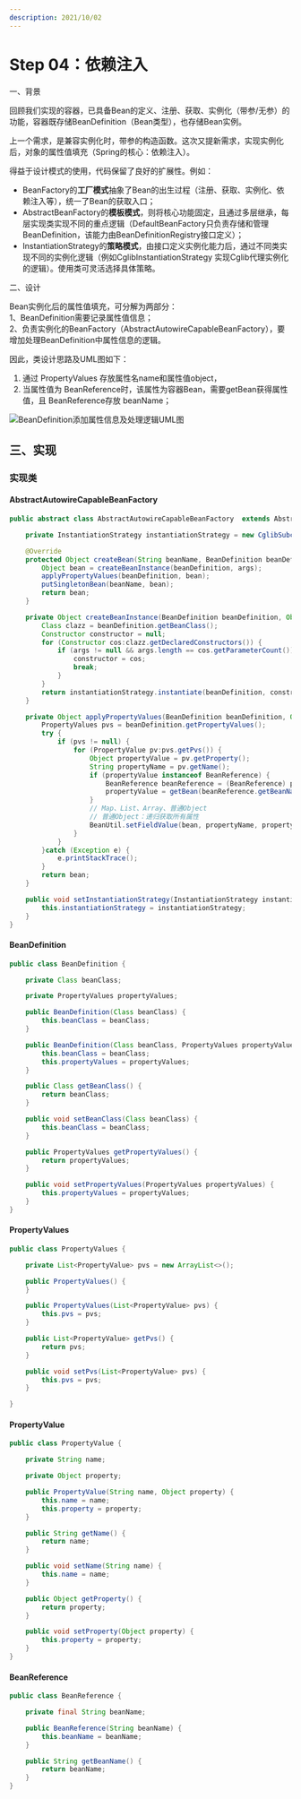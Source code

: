```yaml
---
description: 2021/10/02
---
```


# Step 04：依赖注入

一、背景

回顾我们实现的容器，已具备Bean的定义、注册、获取、实例化（带参/无参）的功能，容器既存储BeanDefinition（Bean类型），也存储Bean实例。

上一个需求，是兼容实例化时，带参的构造函数。这次又提新需求，实现实例化后，对象的属性值填充（Spring的核心：依赖注入）。

得益于设计模式的使用，代码保留了良好的扩展性。例如：

* BeanFactory的**工厂模式**抽象了Bean的出生过程（注册、获取、实例化、依赖注入等），统一了Bean的获取入口；
* AbstractBeanFactory的**模板模式**，则将核心功能固定，且通过多层继承，每层实现类实现不同的重点逻辑（DefaultBeanFactory只负责存储和管理BeanDefinition，该能力由BeanDefinitionRegistry接口定义）；
* InstantiationStrategy的**策略模式**，由接口定义实例化能力后，通过不同类实现不同的实例化逻辑（例如CglibInstantiationStrategy 实现Cglib代理实例化的逻辑）。使用类可灵活选择具体策略。

二、设计

Bean实例化后的属性值填充，可分解为两部分：  
1、BeanDefinition需要记录属性值信息；  
2、负责实例化的BeanFactory（AbstractAutowireCapableBeanFactory），要增加处理BeanDefinition中属性信息的逻辑。

因此，类设计思路及UML图如下：

1. 通过 PropertyValues 存放属性名name和属性值object，
2. 当属性值为 BeanReference时，该属性为容器Bean，需要getBean获得属性值，且 BeanReference存放 beanName；

![BeanDefinition&#x6DFB;&#x52A0;&#x5C5E;&#x6027;&#x4FE1;&#x606F;&#x53CA;&#x5904;&#x7406;&#x903B;&#x8F91;UML&#x56FE;](../.gitbook/assets/1633161118-1-%20%281%29.png)

## 三、实现

### 实现类

#### AbstractAutowireCapableBeanFactory

```java
public abstract class AbstractAutowireCapableBeanFactory  extends AbstractBeanFactory {

    private InstantiationStrategy instantiationStrategy = new CglibSubclassInstantiationStrategy();

    @Override
    protected Object createBean(String beanName, BeanDefinition beanDefinition, Object[] args) {
        Object bean = createBeanInstance(beanDefinition, args);
        applyPropertyValues(beanDefinition, bean);
        putSingletonBean(beanName, bean);
        return bean;
    }

    private Object createBeanInstance(BeanDefinition beanDefinition, Object[] args) {
        Class clazz = beanDefinition.getBeanClass();
        Constructor constructor = null;
        for (Constructor cos:clazz.getDeclaredConstructors()) {
            if (args != null && args.length == cos.getParameterCount()) {
                constructor = cos;
                break;
            }
        }
        return instantiationStrategy.instantiate(beanDefinition, constructor, args);
    }

    private Object applyPropertyValues(BeanDefinition beanDefinition, Object bean) {
        PropertyValues pvs = beanDefinition.getPropertyValues();
        try {
            if (pvs != null) {
                for (PropertyValue pv:pvs.getPvs()) {
                    Object propertyValue = pv.getProperty();
                    String propertyName = pv.getName();
                    if (propertyValue instanceof BeanReference) {
                        BeanReference beanReference = (BeanReference) propertyValue;
                        propertyValue = getBean(beanReference.getBeanName());
                    }
                    // Map、List、Array、普通Object
                    // 普通Object：递归获取所有属性
                    BeanUtil.setFieldValue(bean, propertyName, propertyValue);
                }
            }
        }catch (Exception e) {
            e.printStackTrace();
        }
        return bean;
    }

    public void setInstantiationStrategy(InstantiationStrategy instantiationStrategy) {
        this.instantiationStrategy = instantiationStrategy;
    }
}
```

#### BeanDefinition

```java
public class BeanDefinition {

    private Class beanClass;

    private PropertyValues propertyValues;

    public BeanDefinition(Class beanClass) {
        this.beanClass = beanClass;
    }

    public BeanDefinition(Class beanClass, PropertyValues propertyValues) {
        this.beanClass = beanClass;
        this.propertyValues = propertyValues;
    }

    public Class getBeanClass() {
        return beanClass;
    }

    public void setBeanClass(Class beanClass) {
        this.beanClass = beanClass;
    }

    public PropertyValues getPropertyValues() {
        return propertyValues;
    }

    public void setPropertyValues(PropertyValues propertyValues) {
        this.propertyValues = propertyValues;
    }
}
```

#### PropertyValues

```java
public class PropertyValues {

    private List<PropertyValue> pvs = new ArrayList<>();

    public PropertyValues() {
    }

    public PropertyValues(List<PropertyValue> pvs) {
        this.pvs = pvs;
    }

    public List<PropertyValue> getPvs() {
        return pvs;
    }

    public void setPvs(List<PropertyValue> pvs) {
        this.pvs = pvs;
    }

}
```

#### PropertyValue

```java
public class PropertyValue {

    private String name;

    private Object property;

    public PropertyValue(String name, Object property) {
        this.name = name;
        this.property = property;
    }

    public String getName() {
        return name;
    }

    public void setName(String name) {
        this.name = name;
    }

    public Object getProperty() {
        return property;
    }

    public void setProperty(Object property) {
        this.property = property;
    }
}
```

#### BeanReference

```java
public class BeanReference {

    private final String beanName;

    public BeanReference(String beanName) {
        this.beanName = beanName;
    }

    public String getBeanName() {
        return beanName;
    }
}
```



